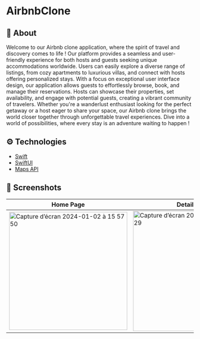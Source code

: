# AirbnbClone
## :calling: About
Welcome to our Airbnb clone application, where the spirit of travel and discovery comes to life ! Our platform provides a seamless and user-friendly experience for both hosts and guests seeking unique accommodations worldwide. Users can easily explore a diverse range of listings, from cozy apartments to luxurious villas, and connect with hosts offering personalized stays. With a focus on exceptional user interface design, our application allows guests to effortlessly browse, book, and manage their reservations. Hosts can showcase their properties, set availability, and engage with potential guests, creating a vibrant community of travelers. Whether you're a wanderlust enthusiast looking for the perfect getaway or a host eager to share your space, our Airbnb clone brings the world closer together through unforgettable travel experiences. Dive into a world of possibilities, where every stay is an adventure waiting to happen !

## :gear: Technologies
- [Swift](https://developer.apple.com/swift/)
- [SwiftUI](https://developer.apple.com/xcode/swiftui/)
- [Maps API](https://developer.apple.com/documentation/mapkit/map)
  
## :camera_flash: Screenshots
| Home Page| Detail Page|
| --- | --- |
|<img width="317" alt="Capture d’écran 2024-01-02 à 15 57 50" src="https://github.com/NisanurKorkmaz/AirbnbClone/assets/80275552/f679fbdf-f40e-4148-8c72-bd1aa7ad3ef7">|<img width="323" alt="Capture d’écran 2024-01-02 à 16 00 29" src="https://github.com/NisanurKorkmaz/AirbnbClone/assets/80275552/a000b020-7ba3-41a0-8e58-8ce0a60a5824">|
